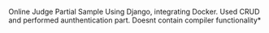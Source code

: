 Online Judge Partial Sample Using Django, integrating Docker.
Used CRUD and performed aunthentication part.
Doesnt contain compiler functionality*
